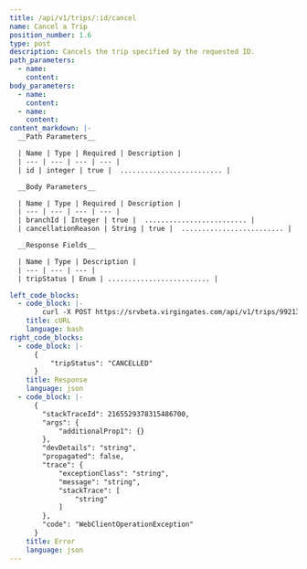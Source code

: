 ```yaml
---
title: /api/v1/trips/:id/cancel
name: Cancel a Trip
position_number: 1.6
type: post
description: Cancels the trip specified by the requested ID.
path_parameters:
  - name: 
    content: 
body_parameters:
  - name: 
    content: 
  - name: 
    content: 
content_markdown: |-
  __Path Parameters__

  | Name | Type | Required | Description |
  | --- | --- | --- | --- |
  | id | integer | true |  ......................... |

  __Body Parameters__

  | Name | Type | Required | Description |
  | --- | --- | --- | --- |
  | branchId | Integer | true |  ......................... |
  | cancellationReason | String | true |  ......................... |

  __Response Fields__

  | Name | Type | Description |
  | --- | --- | --- | 
  | tripStatus | Enum | ......................... |

left_code_blocks:
  - code_block: |- 
        curl -X POST https://srvbeta.virgingates.com/api/v1/trips/9921381276774878/cancel -H "Authorization: Bearer $ACCESS_TOKEN" -H "Content-type: application/json" -d '{"branchId": 2165529378315486700, "cancellationReason": "Order Taking Too Long"}'
    title: cURL
    language: bash
right_code_blocks:
  - code_block: |-
      {
          "tripStatus": "CANCELLED"
      }
    title: Response
    language: json
  - code_block: |-
      {
        "stackTraceId": 2165529378315486700,
        "args": {
            "additionalProp1": {}
        },
        "devDetails": "string",
        "propagated": false,
        "trace": {
            "exceptionClass": "string",
            "message": "string",
            "stackTrace": [
                "string"
            ]
        },
        "code": "WebClientOperationException"
      }
    title: Error
    language: json
---
```



